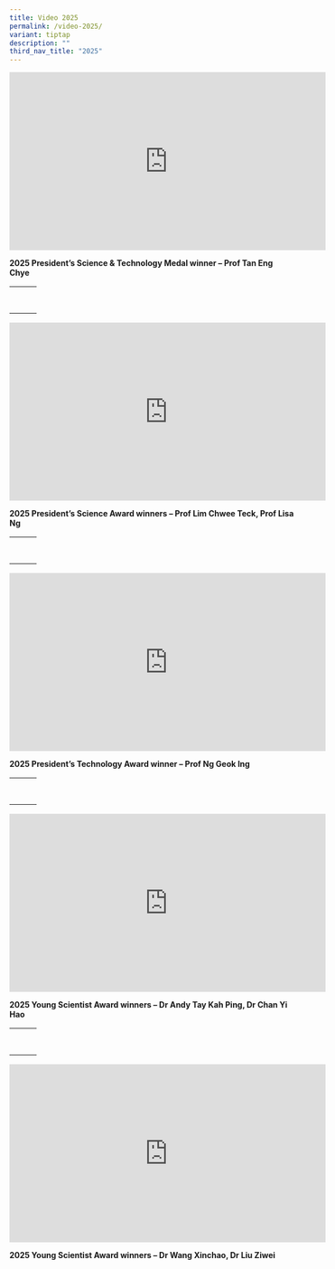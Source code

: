 ```yaml
---
title: Video 2025
permalink: /video-2025/
variant: tiptap
description: ""
third_nav_title: "2025"
---
```

<div class="iframe-wrapper">
<iframe height="315" width="560" allowfullscreen="true" frameborder="0" src="https://www.youtube.com/embed/2uYy-_7IXjU?si=iKS1OIDDycSPvWge"></iframe>
</div>
<p><strong>2025 President’s Science &amp; Technology Medal winner – Prof Tan Eng Chye</strong>
</p>
<p></p>
<table style="minWidth: 75px">
<colgroup>
<col>
<col>
<col>
</colgroup>
<tbody>
<tr>
<th rowspan="1" colspan="1">
<p></p>
</th>
<th rowspan="1" colspan="1">
<p></p>
</th>
<th rowspan="1" colspan="1">
<p></p>
</th>
</tr>
<tr>
<td rowspan="1" colspan="1">
<p></p>
</td>
<td rowspan="1" colspan="1">
<p></p>
</td>
<td rowspan="1" colspan="1">
<p></p>
</td>
</tr>
</tbody>
</table>
<div class="iframe-wrapper">
<iframe height="315" width="560" allowfullscreen="true" frameborder="0" src="https://www.youtube-nocookie.com/embed/DlJefbrd1SM?si=_4JtQUYq3UojSaTm"></iframe>
</div>
<p><strong>2025 President’s Science Award winners – Prof Lim Chwee Teck, Prof Lisa Ng</strong>
</p>
<table style="minWidth: 75px">
<colgroup>
<col>
<col>
<col>
</colgroup>
<tbody>
<tr>
<th rowspan="1" colspan="1">
<p></p>
</th>
<th rowspan="1" colspan="1">
<p></p>
</th>
<th rowspan="1" colspan="1">
<p></p>
</th>
</tr>
<tr>
<td rowspan="1" colspan="1">
<p></p>
</td>
<td rowspan="1" colspan="1">
<p></p>
</td>
<td rowspan="1" colspan="1">
<p></p>
</td>
</tr>
</tbody>
</table>
<div class="iframe-wrapper">
<iframe height="315" width="560" allowfullscreen="true" frameborder="0" src="https://www.youtube.com/embed/EsiUynzlwwM?si=Q9gVOCcG2S2Er4FL"></iframe>
</div>
<p><strong>2025 President’s Technology Award winner – Prof Ng Geok Ing</strong>
</p>
<table style="minWidth: 75px">
<colgroup>
<col>
<col>
<col>
</colgroup>
<tbody>
<tr>
<th rowspan="1" colspan="1">
<p></p>
</th>
<th rowspan="1" colspan="1">
<p></p>
</th>
<th rowspan="1" colspan="1">
<p></p>
</th>
</tr>
<tr>
<td rowspan="1" colspan="1">
<p></p>
</td>
<td rowspan="1" colspan="1">
<p></p>
</td>
<td rowspan="1" colspan="1">
<p></p>
</td>
</tr>
</tbody>
</table>
<div class="iframe-wrapper">
<iframe height="315" width="560" allowfullscreen="true" frameborder="0" src="https://www.youtube-nocookie.com/embed/FcvO-0gAjIA?si=r6Lie0dYs8oOEvGS"></iframe>
</div>
<p><strong>2025 Young Scientist Award winners – Dr Andy Tay Kah Ping, Dr Chan Yi Hao</strong>
</p>
<table style="minWidth: 75px">
<colgroup>
<col>
<col>
<col>
</colgroup>
<tbody>
<tr>
<th rowspan="1" colspan="1">
<p></p>
</th>
<th rowspan="1" colspan="1">
<p></p>
</th>
<th rowspan="1" colspan="1">
<p></p>
</th>
</tr>
<tr>
<td rowspan="1" colspan="1">
<p></p>
</td>
<td rowspan="1" colspan="1">
<p></p>
</td>
<td rowspan="1" colspan="1">
<p></p>
</td>
</tr>
</tbody>
</table>
<div class="iframe-wrapper">
<iframe height="315" width="560" allowfullscreen="true" frameborder="0" src="https://www.youtube-nocookie.com/embed/a5rexHvFxN0?si=F512ZEphQV7VWgQK"></iframe>
</div>
<p><strong>2025 Young Scientist Award winners – Dr Wang Xinchao, Dr Liu Ziwei</strong>
</p>